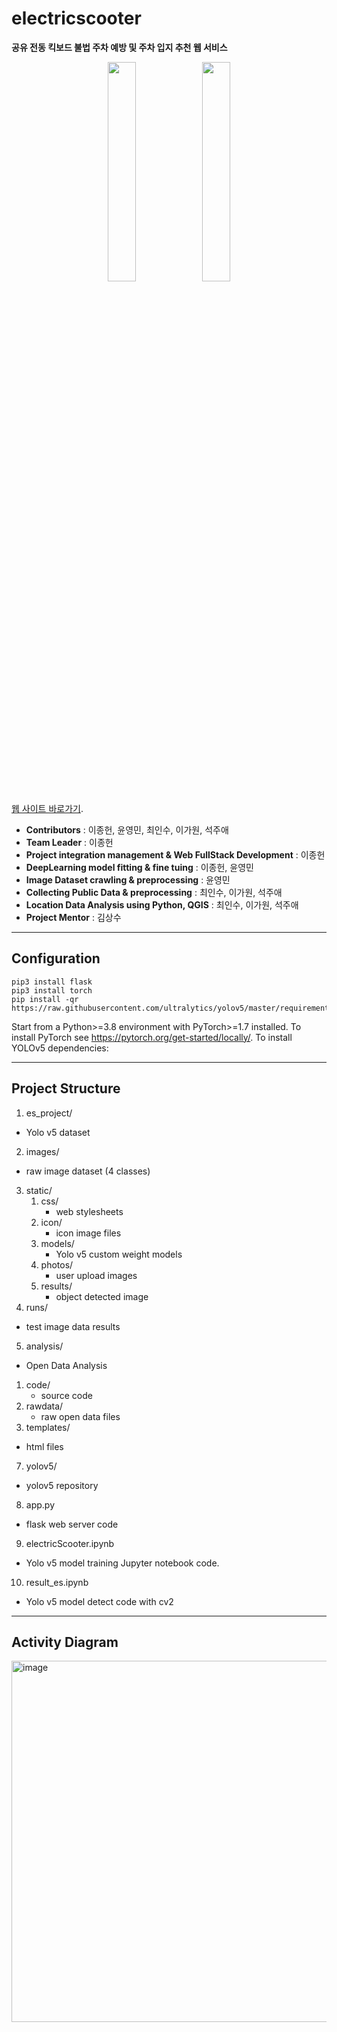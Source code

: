 # electricscooter

**공유 전동 킥보드 불법 주차 예방 및 주차 입지 추천 웹 서비스**

<p align="center"><img src="https://user-images.githubusercontent.com/70839563/131092082-efd87497-86ca-4adc-a17d-fe35324c8bd9.png" width="30%"/><img src="https://user-images.githubusercontent.com/70839563/131092097-137abb99-8baf-455c-8b77-eb17768476b5.png" width="30%"/></p>

[웹 사이트 바로가기](https://1.222.84.186:5550/upload).

- **Contributors** : 이종헌, 윤영민, 최인수, 이가원, 석주애
- **Team Leader** : 이종헌
- **Project integration management & Web FullStack Development** : 이종헌
- **DeepLearning model fitting & fine tuing** : 이종헌, 윤영민
- **Image Dataset crawling & preprocessing** : 윤영민
- **Collecting Public Data & preprocessing** : 최인수, 이가원, 석주애
- **Location Data Analysis using Python, QGIS** : 최인수, 이가원, 석주애
- **Project Mentor** : 김상수
---------------------------------------

## Configuration
```
pip3 install flask 
pip3 install torch
pip install -qr https://raw.githubusercontent.com/ultralytics/yolov5/master/requirements.txt 
```
Start from a Python>=3.8 environment with PyTorch>=1.7 installed. 
To install PyTorch see https://pytorch.org/get-started/locally/. To install YOLOv5 dependencies:

---------------------------------------
## Project Structure
1. es_project/
  - Yolo v5 dataset
2. images/
  - raw image dataset (4 classes)
3. static/
   1. css/
       - web stylesheets
   2. icon/
       - icon image files
   3. models/
       - Yolo v5 custom weight models
   4. photos/
       - user upload images
   5. results/
       - object detected image
4. runs/
 - test image data results
5. analysis/
 - Open Data Analysis
 1. code/ 
       - source code
 3. rawdata/
       - raw open data files
6. templates/
- html files
7. yolov5/
- yolov5 repository
8. app.py
- flask web server code
9. electricScooter.ipynb
- Yolo v5 model training Jupyter notebook code.
10. result_es.ipynb
- Yolo v5 model detect code with cv2

---------------------------------------
## Activity Diagram

<img width="578" alt="image" src="https://user-images.githubusercontent.com/70839563/131221688-541cc682-8d54-4040-9c3c-b7b20b9bad9f.png">




